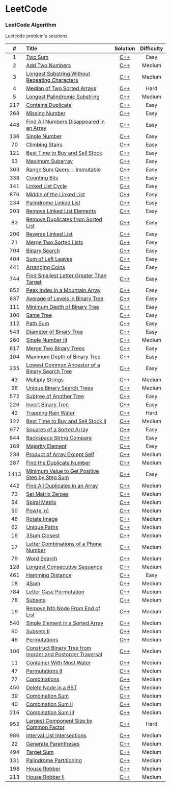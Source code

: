 LeetCode
========

### LeetCode Algorithm

Leetcode problem's solutions


| # | Title | Solution | Difficulty |
|:---:|:-----|:--------:|:----------:|
|1|[Two Sum](https://leetcode.com/problems/two-sum/)|[C++](./algorithms/TwoSum/TwoSum.cpp)|Easy|
|2|[Add Two Numbers](https://leetcode.com/problems/add-two-numbers/)|[C++](./algorithms/AddTwoNumbers/AddTwoNumbers.cpp)|Medium|
|3|[Longest Substring Without Repeating Characters](https://leetcode.com/problems/longest-substring-without-repeating-characters/)|[C++](./algorithms/LongestSubstringWithoutRepeatingCharacters/LongestSubstringWithoutRepeatingCharacters.cpp)|Medium|
|4|[Median of Two Sorted Arrays](https://leetcode.com/problems/median-of-two-sorted-arrays/)|[C++](./algorithms/MedianOfTwoSortedArrays/MedianOfTwoSortedArrays.cpp)|Hard|
|5|[Longest Palindromic Substring](https://leetcode.com/problems/longest-palindromic-substring/)|[C++](./algorithms/LongestPalindromicSubstring/LongestPalindromicSubstring.cpp)|Medium|
|217|[Contains Duplicate](https://leetcode.com/problems/contains-duplicate/)|[C++](./algorithms/ContainsDuplicate/ContainsDuplicate.cpp)|Easy|
|268|[Missing Number](https://leetcode.com/problems/missing-number/)|[C++](./algorithms/MissingNumber/MissingNumber.cpp)|Easy|
|448|[Find All Numbers Disappeared in an Array](https://leetcode.com/problems/find-all-numbers-disappeared-in-an-array/)|[C++](./algorithms/FindAllNumbersDisappearedInAnArray/FindAllNumbersDisappearedInAnArray.cpp)|Easy|
|136|[Single Number](https://leetcode.com/problems/single-number/)|[C++](./algorithms/SingleNumber/SingleNumber.cpp)|Easy|
|70|[Climbing Stairs](https://leetcode.com/problems/climbing-stairs/)|[C++](./algorithms/ClimbingStairs/ClimbingStairs.cpp)|Easy|
|121|[Best Time to Buy and Sell Stock](https://leetcode.com/problems/best-time-to-buy-and-sell-stock/)|[C++](./algorithms/BestTimeToBuyAndSellStock/BestTimeToBuyAndSellStock.cpp)|Easy|
|53|[Maximum Subarray](https://leetcode.com/problems/maximum-subarray/)|[C++](./algorithms/MaximumSubarray/MaximumSubarray.cpp)|Easy|
|303|[Range Sum Query - Immutable](https://leetcode.com/problems/range-sum-query-immutable/)|[C++](./algorithms/RangeSumQueryImmutable/RangeSumQueryImmutable.cpp)|Easy|
|338|[Counting Bits](https://leetcode.com/problems/counting-bits/)|[C++](./algorithms/CountingBits/CountingBits.cpp)|Easy|
|141|[Linked List Cycle](https://leetcode.com/problems/linked-list-cycle/)|[C++](./algorithms/LinkedListCycle/LinkedListCycle.cpp)|Easy|
|876|[Middle of the Linked List](https://leetcode.com/problems/middle-of-the-linked-list/)|[C++](./algorithms/MiddleOfTheLinkedList/MiddleOfTheLinkedList.cpp)|Easy|
|234|[Palindrome Linked List](https://leetcode.com/problems/palindrome-linked-list/)|[C++](./algorithms/PalindromeLinkedList/PalindromeLinkedList.cpp)|Easy|
|203|[Remove Linked List Elements](https://leetcode.com/problems/remove-linked-list-elements/)|[C++](./algorithms/RemoveLinkedListElements/RemoveLinkedListElements.cpp)|Easy|
|83|[Remove Duplicates from Sorted List](https://leetcode.com/problems/remove-duplicates-from-sorted-list/)|[C++](./algorithms/RemoveDuplicatesFromSortedList/RemoveDuplicatesFromSortedList.cpp)|Easy|
|206|[Reverse Linked List](https://leetcode.com/problems/reverse-linked-list/)|[C++](./algorithms/ReverseLinkedList/ReverseLinkedList.cpp)|Easy|
|21|[Merge Two Sorted Lists](https://leetcode.com/problems/merge-two-sorted-lists/)|[C++](./algorithms/MergeTwoSortedLists/MergeTwoSortedLists.cpp)|Easy|
|704|[Binary Search](https://leetcode.com/problems/binary-search/)|[C++](./algorithms/BinarySearch/BinarySearch.cpp)|Easy|
|404|[Sum of Left Leaves](https://leetcode.com/problems/sum-of-left-leaves/)|[C++](./algorithms/SumOfLeftLeaves/SumOfLeftLeaves.cpp)|Easy|
|441|[Arranging Coins](https://leetcode.com/problems/arranging-coins/)|[C++](./algorithms/ArrangingCoins/ArrangingCoins.cpp)|Easy|
|744|[Find Smallest Letter Greater Than Target](https://leetcode.com/problems/find-smallest-letter-greater-than-target/)|[C++](./algorithms/FindSmallestLetterGreaterThanTarget/FindSmallestLetterGreaterThanTarget.cpp)|Easy|
|852|[Peak Index in a Mountain Array](https://leetcode.com/problems/peak-index-in-a-mountain-array/)|[C++](./algorithms/PeakIndexInAMountainArray/PeakIndexInAMountainArray.cpp)|Easy|
|637|[Average of Levels in Binary Tree](https://leetcode.com/problems/average-of-levels-in-binary-tree/)|[C++](./algorithms/AverageOfLevelsInBinaryTree/AverageOfLevelsInBinaryTree.cpp)|Easy|
|111|[Minimum Depth of Binary Tree](https://leetcode.com/problems/minimum-depth-of-binary-tree/)|[C++](./algorithms/MinimumDepthOfBinaryTree/MinimumDepthOfBinaryTree.cpp)|Easy|
|100|[Same Tree](https://leetcode.com/problems/same-tree/)|[C++](./algorithms/SameTree/SameTree.cpp)|Easy|
|112|[Path Sum](https://leetcode.com/problems/path-sum/)|[C++](./algorithms/PathSum/PathSum.cpp)|Easy|
|543|[Diameter of Binary Tree](https://leetcode.com/problems/diameter-of-binary-tree/)|[C++](./algorithms/DiameterOfBinaryTree/DiameterOfBinaryTree.cpp)|Easy|
|260|[Single Number III](https://leetcode.com/problems/single-number-iii/)|[C++](./algorithms/SingleNumber3/SingleNumber3.cpp)|Medium|
|617|[Merge Two Binary Trees](https://leetcode.com/problems/merge-two-binary-trees/)|[C++](./algorithms/MergeTwoBinaryTrees/MergeTwoBinaryTrees.cpp)|Easy|
|104|[Maximum Depth of Binary Tree](https://leetcode.com/problems/maximum-depth-of-binary-tree/)|[C++](./algorithms/MaximumDepthOfBinaryTree/MaximumDepthOfBinaryTree.cpp)|Easy|
|235|[Lowest Common Ancestor of a Binary Search Tree](https://leetcode.com/problems/lowest-common-ancestor-of-a-binary-search-tree/)|[C++](./algorithms/LowestCommonAncestorOfABinarySearchTree/LowestCommonAncestorOfABinarySearchTree.cpp)|Easy|
|43|[Multiply Strings](https://leetcode.com/problems/multiply-strings/)|[C++](./algorithms/MultiplyStrings/MultiplyStrings.cpp)|Medium|
|96|[Unique Binary Search Trees](https://leetcode.com/problems/unique-binary-search-trees/)|[C++](./algorithms/UniqueBinarySearchTrees/UniqueBinarySearchTrees.cpp)|Medium|
|572|[Subtree of Another Tree](https://leetcode.com/problems/subtree-of-another-tree/)|[C++](./algorithms/SubtreeOfAnotherTree/SubtreeOfAnotherTree.cpp)|Easy|
|226|[Invert Binary Tree](https://leetcode.com/problems/invert-binary-tree/)|[C++](./algorithms/InvertBinaryTree/InvertBinaryTree.cpp)|Easy|
|42|[Trapping Rain Water](https://leetcode.com/problems/trapping-rain-water/)|[C++](./algorithms/TrappingRainWater/TrappingRainWater.cpp)|Hard|
|122|[Best Time to Buy and Sell Stock II](https://leetcode.com/problems/best-time-to-buy-and-sell-stock-ii/)|[C++](./algorithms/BestTimeToBuyAndSellStock2/BestTimeToBuyAndSellStock2.cpp)|Medium|
|977|[Squares of a Sorted Array](https://leetcode.com/problems/squares-of-a-sorted-array/)|[C++](./algorithms/SquaresOfASortedArray/SquaresOfASortedArray.cpp)|Easy|
|844|[Backspace String Compare](https://leetcode.com/problems/backspace-string-compare/)|[C++](./algorithms/BackspaceStringCompare/BackspaceStringCompare.cpp)|Easy|
|169|[Majority Element](https://leetcode.com/problems/majority-element/)|[C++](./algorithms/MajorityElement/MajorityElement.cpp)|Easy|
|238|[Product of Array Except Self](https://leetcode.com/problems/product-of-array-except-self/)|[C++](./algorithms/ProductOfArrayExceptSelf/ProductOfArrayExceptSelf.cpp)|Medium|
|287|[Find the Duplicate Number](https://leetcode.com/problems/find-the-duplicate-number/)|[C++](./algorithms/FindTheDuplicateNumber/FindTheDuplicateNumber.cpp)|Medium|
|1413|[Minimum Value to Get Positive Step by Step Sum](https://leetcode.com/problems/minimum-value-to-get-positive-step-by-step-sum/)|[C++](./algorithms/MinimumValueToGetPositiveStepByStepSum/MinimumValueToGetPositiveStepByStepSum.cpp)|Easy|
|442|[Find All Duplicates in an Array](https://leetcode.com/problems/find-all-duplicates-in-an-array/)|[C++](./algorithms/FindAllDuplicatesInAnArray/FindAllDuplicatesInAnArray.cpp)|Medium|
|73|[Set Matrix Zeroes](https://leetcode.com/problems/set-matrix-zeroes/)|[C++](./algorithms/SetMatrixZeroes/SetMatrixZeroes.cpp)|Medium|
|54|[Spiral Matrix](https://leetcode.com/problems/spiral-matrix/)|[C++](./algorithms/SpiralMatrix/SpiralMatrix.cpp)|Medium|
|50|[Pow(x, n)](https://leetcode.com/problems/powx-n/)|[C++](./algorithms/Pow(xn)/Pow(xn).cpp)|Medium|
|48|[Rotate Image](https://leetcode.com/problems/rotate-image/)|[C++](./algorithms/RotateImage/RotateImage.cpp)|Medium|
|62|[Unique Paths](https://leetcode.com/problems/unique-paths/)|[C++](./algorithms/UniquePaths/UniquePaths.cpp)|Medium|
|16|[3Sum Closest](https://leetcode.com/problems/3sum-closest/)|[C++](./algorithms/3SumClosest/3SumClosest.cpp)|Medium|
|17|[Letter Combinations of a Phone Number](https://leetcode.com/problems/letter-combinations-of-a-phone-number/)|[C++](./algorithms/LetterCombinationsOfAPhoneNumber/LetterCombinationsOfAPhoneNumber.cpp)|Medium|
|79|[Word Search](https://leetcode.com/problems/word-search/)|[C++](./algorithms/WordSearch/WordSearch.cpp)|Medium|
|128|[Longest Consecutive Sequence](https://leetcode.com/problems/longest-consecutive-sequence/)|[C++](./algorithms/LongestConsecutiveSequence/LongestConsecutiveSequence.cpp)|Medium|
|461|[Hamming Distance](https://leetcode.com/problems/hamming-distance/)|[C++](./algorithms/HammingDistance/HammingDistance.cpp)|Easy|
|18|[4Sum](https://leetcode.com/problems/4sum/)|[C++](./algorithms/4Sum/4Sum.cpp)|Medium|
|784|[Letter Case Permutation](https://leetcode.com/problems/letter-case-permutation/)|[C++](./algorithms/LetterCasePermutation/LetterCasePermutation.cpp)|Medium|
|78|[Subsets](https://leetcode.com/problems/subsets/)|[C++](./algorithms/Subsets/Subsets.cpp)|Medium|
|19|[Remove Nth Node From End of List](https://leetcode.com/problems/remove-nth-node-from-end-of-list/)|[C++](./algorithms/RemoveNthNodeFromEndOfList/RemoveNthNodeFromEndOfList.cpp)|Medium|
|540|[Single Element in a Sorted Array](https://leetcode.com/problems/single-element-in-a-sorted-array/)|[C++](./algorithms/SingleElementInASortedArray/SingleElementInASortedArray.cpp)|Medium|
|90|[Subsets II](https://leetcode.com/problems/subsets-ii/)|[C++](./algorithms/Subsets2/Subsets2.cpp)|Medium|
|46|[Permutations](https://leetcode.com/problems/permutations/)|[C++](./algorithms/Permutations/Permutations.cpp)|Medium|
|106|[Construct Binary Tree from Inorder and Postorder Traversal](https://leetcode.com/problems/construct-binary-tree-from-inorder-and-postorder-traversal/)|[C++](./algorithms/ConstructBinaryTreeFromInorderAndPostorderTraversal/ConstructBinaryTreeFromInorderAndPostorderTraversal.cpp)|Medium|
|11|[Container With Most Water](https://leetcode.com/problems/container-with-most-water/)|[C++](./algorithms/ContainerWithMostWater/ContainerWithMostWater.cpp)|Medium|
|47|[Permutations II](https://leetcode.com/problems/permutations-ii/)|[C++](./algorithms/Permutations2/Permutations2.cpp)|Medium|
|77|[Combinations](https://leetcode.com/problems/combinations/)|[C++](./algorithms/Combinations/Combinations.cpp)|Medium|
|450|[Delete Node in a BST](https://leetcode.com/problems/delete-node-in-a-bst/)|[C++](./algorithms/DeleteNodeInABST/DeleteNodeInABST.cpp)|Medium|
|39|[Combination Sum](https://leetcode.com/problems/combination-sum/)|[C++](./algorithms/CombinationSum/CombinationSum.cpp)|Medium|
|40|[Combination Sum II](https://leetcode.com/problems/combination-sum-ii/)|[C++](./algorithms/CombinationSum2/CombinationSum2.cpp)|Medium|
|216|[Combination Sum III](https://leetcode.com/problems/combination-sum-iii/)|[C++](./algorithms/CombinationSum3/CombinationSum3.cpp)|Medium|
|952|[Largest Component Size by Common Factor](https://leetcode.com/problems/largest-component-size-by-common-factor/)|[C++](./algorithms/LargestComponentSizeByCommonFactor/LargestComponentSizeByCommonFactor.cpp)|Hard|
|986|[Interval List Intersections](https://leetcode.com/problems/interval-list-intersections/)|[C++](./algorithms/IntervalListIntersections/IntervalListIntersections.cpp)|Medium|
|22|[Generate Parentheses](https://leetcode.com/problems/generate-parentheses/)|[C++](./algorithms/GenerateParentheses/GenerateParentheses.cpp)|Medium|
|494|[Target Sum](https://leetcode.com/problems/target-sum/)|[C++](./algorithms/TargetSum/TargetSum.cpp)|Medium|
|131|[Palindrome Partitioning](https://leetcode.com/problems/palindrome-partitioning/)|[C++](./algorithms/PalindromePartitioning/PalindromePartitioning.cpp)|Medium|
|198|[House Robber](https://leetcode.com/problems/house-robber/)|[C++](./algorithms/HouseRobber/HouseRobber.cpp)|Medium|
|213|[House Robber II](https://leetcode.com/problems/house-robber-ii/)|[C++](./algorithms/HouseRobber2/HouseRobber2.cpp)|Medium|

